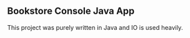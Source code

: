 <h2>Bookstore Console Java App</h2>
<p>This project was purely written in Java and IO is used heavily.</p>
